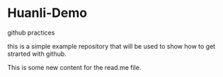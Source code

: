 # Huanli-Demo
github practices

this is a simple example repository that will be used to show how to get strarted with github.

This is some new content for the read.me file.
